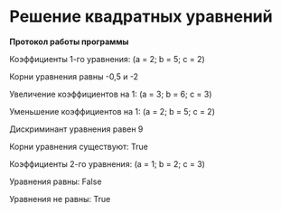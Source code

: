 # Решение квадратных уравнений

**Протокол работы программы**

Коэффициенты 1-го уравнения: (a = 2; b = 5; c = 2)

Корни уравнения равны -0,5 и -2

Увеличение коэффициентов на 1: (a = 3; b = 6; c = 3)

Уменьшение коэффициентов на 1: (a = 2; b = 5; c = 2)

Дискриминант уравнения равен 9

Корни уравнения существуют: True

Коэффициенты 2-го уравнения: (a = 1; b = 2; c = 3)

Уравнения равны: False

Уравнения не равны: True
